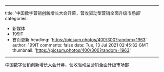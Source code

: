 
---
title: '中国数字营销创新增长大会开幕，营收驱动型营销全面升级市场部'
categories: 
 - 新媒体
 - 199IT
 - 首页更新
headimg: 'https://picsum.photos/400/300?random=1963'
author: 199IT
comments: false
date: Tue, 13 Jul 2021 02:45:32 GMT
thumbnail: 'https://picsum.photos/400/300?random=1963'
---

<div>   
中国数字营销创新增长大会开幕，营收驱动型营销全面升级市场部  
</div>
            